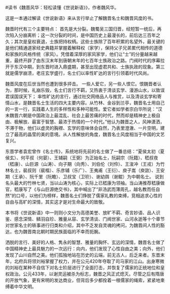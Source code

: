 \#读书《魏晋风华：轻松读懂《世说新语》》，作者魏风华。

这是一本通过解读《世说新语》来从言行举止了解魏晋名士和魏晋风度的书。

魏晋时代有三个主要特点： 首先是大分裂。魏蜀吴三国归晋，经短暂一统后，再次陷入分崩离析；这一次分裂的时间，是中国历史上最漫长的，前后达三百年之久；其次是皇权衰退，士族把持权柄。这些士族除了百年积累的名望外，最关键的是他们精通道家经史典籍并掌握着解释权（家学），保持父子兄弟累代相传的道德和家族的风格传统（家风）。凭借着深厚的家风家学，他们让“士”的分量越来越重，最终开辟了由东汉末年到唐朝末年的七百年士族政治之路。门阀时代的序幕拉开于东汉中期，到东晋时进入鼎盛期，甚至出现虚君共和、士族执政的现象。第三就是儒学崩溃，老庄玄学盛行，名士们以率性旷达的言行引领着时代风尚。

魏晋风度在后世当然也遭到很多抨击。 一些人爱它，另一些人恨它。恨魏晋者认为，那时候，礼崩乐毁，名士们言行不羁，又热衷于清谈玄学、漫游山水，以致误君误国误天下；
率性旷达的言行，通过社交网络品人与推赏，以及清谈玄学和寄情山水，是魏晋名士生活的四大主要内容。从竹林、金谷到兰亭，魏晋名士用自己的一言一行，实践着人生的多样性和多种可能性。爱它者如学者宗白华所说：“汉末魏晋六朝是中国政治上最混乱、社会上最苦痛的时代，然而却是精神史上极自由、极解放、最富于智慧、最浓于热情的一个时代。”他认为魏晋之人，风神潇洒，不滞于物，他们以虚灵的胸襟、玄学的意味体会自然，乃表里澄澈、一片空明，建立了最高的晶莹的美的意境。从人性解放的角度，魏晋名士风度相当于中国的文艺复兴。

东晋学者袁宏曾作《名士传》，系统地将先前的名士做了一番总结：“夏侯太初（夏侯玄）、何平叔（何晏）、王辅嗣（王弼）为正始名士，阮嗣宗（阮籍）、嵇叔夜（嵇康）、山巨源（山涛）、向子期（向秀）、刘伯伦（刘伶）、王浚冲（王戎）为竹林名士，裴叔则（裴楷）、乐彦辅（乐广）、王夷甫（王衍）、庾子嵩（庾敳）、王安期（王承）、阮千里（阮瞻）、卫叔宝（卫玠）、谢幼舆（谢鲲）为中朝名士。
说到名头最大的竹林七贤，当以山涛为核心，实际上已嵇康为领袖。当山涛推荐嵇康做官，嵇康写了《与山巨源绝交书》，其中喊出了“非汤武而薄周孔，越名教而任自然”的口号，以他们为榜样，魏晋名士们挣脱了儒家礼教的束缚，竞相追求心性的自由与高旷的深情，其实这才是对生命最大的致敬。

本书将《世说新语》中一则则小文分为高德美誉、放旷不羁、奇言妙语、品人识鉴、感念深情、鳞羽自珍、雅量从容、玄学清谈、门阀世家、山河永逝等十个章节对世家名士的轶事进行归类和介绍，其中不乏发自灵魂的拷问，为魏晋间人性的豁达，也为魏晋南北朝时期民族面临的不幸而扼腕。

洒脱的言行、美好的人格、隽永的智慧、雅量的胸怀、玄远的深情，魏晋名士做了中国精神史上最具魅力的一次远行：向内，他们发现了心性自由之美；向外，他们发现了山川自然之美。他们孤独地站在历史的云端，前无古人，后乏来者。东晋末年，北府兵将领刘裕掌握了权力，并在公元420年夺取了司马家的江山。出身寒微的刘裕在某种不自信下对名士阶层进行了全面打击，并恢复了儒家的正统地位和皇权政治。公元433年，以谢灵运被杀为标志，魏晋之风正式熄灭。尽管之后有隋唐的开放气象，更有宋明的发达商业，但背后多少都拴着一根儒家的绳索，紧紧地束缚着中华文明。

